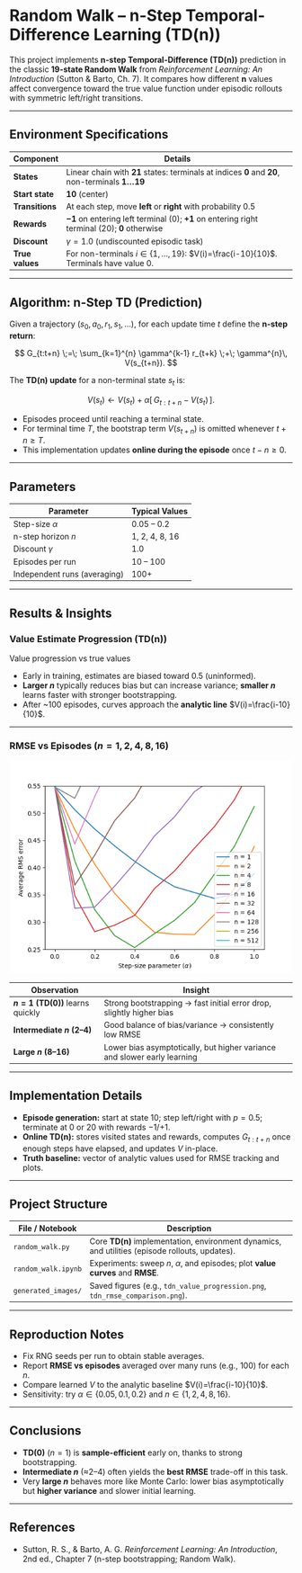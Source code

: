 # **Random Walk – n-Step Temporal-Difference Learning (TD(n))**

This project implements **n-step Temporal-Difference (TD(n))** prediction in the classic **19-state Random Walk** from *Reinforcement Learning: An Introduction* (Sutton & Barto, Ch. 7). It compares how different **n** values affect convergence toward the true value function under episodic rollouts with symmetric left/right transitions.

---

## **Environment Specifications**

| Component        | Details                                                                                         |
|------------------|-------------------------------------------------------------------------------------------------|
| **States**       | Linear chain with **21** states: terminals at indices **0** and **20**, non-terminals **1…19** |
| **Start state**  | **10** (center)                                                                                 |
| **Transitions**  | At each step, move **left** or **right** with probability 0.5                                   |
| **Rewards**      | **−1** on entering left terminal (0); **+1** on entering right terminal (20); **0** otherwise   |
| **Discount**     | $\gamma = 1.0$ (undiscounted episodic task)                                                     |
| **True values**  | For non-terminals $i\in\{1,\dots,19\}$: $V(i)=\frac{i-10}{10}$. Terminals have value $0$.       |

---

## **Algorithm: n-Step TD (Prediction)**

Given a trajectory $(s_0, a_0, r_1, s_1, \dots)$, for each update time $t$ define the **n-step return**:

$$
G_{t:t+n} \;=\; \sum_{k=1}^{n} \gamma^{k-1} r_{t+k} \;+\; \gamma^{n}\, V(s_{t+n}).
$$

The **TD(n) update** for a non-terminal state $s_t$ is:

$$
V(s_t) \leftarrow V(s_t) + \alpha \left[\, G_{t:t+n} - V(s_t) \,\right].
$$

- Episodes proceed until reaching a terminal state.  
- For terminal time $T$, the bootstrap term $V(s_{t+n})$ is omitted whenever $t+n \ge T$.  
- This implementation updates **online during the episode** once $t-n \ge 0$.

---

## **Parameters**

| Parameter                    | Typical Values |
|-----------------------------|----------------|
| Step-size $\alpha$          | 0.05 – 0.2     |
| n-step horizon $n$          | 1, 2, 4, 8, 16 |
| Discount $\gamma$           | 1.0            |
| Episodes per run            | 10 – 100       |
| Independent runs (averaging)| 100+           |

---

## **Results & Insights**

### **Value Estimate Progression (TD(n))**

Value progression vs true values

- Early in training, estimates are biased toward 0.5 (uninformed).  
- **Larger $n$** typically reduces bias but can increase variance; **smaller $n$** learns faster with stronger bootstrapping.  
- After ~100 episodes, curves approach the **analytic line** $V(i)=\frac{i-10}{10}$.

---

### **RMSE vs Episodes ($n = 1, 2, 4, 8, 16$)**

<img src="generated_images/figure_7_2.png" alt="RMSE over episodes for different n" width="560">

| Observation                       | Insight                                                                   |
|-----------------------------------|---------------------------------------------------------------------------|
| **$n = 1$ (TD(0))** learns quickly | Strong bootstrapping → fast initial error drop, slightly higher bias       |
| **Intermediate $n$ (2–4)**        | Good balance of bias/variance → consistently low RMSE                      |
| **Large $n$ (8–16)**              | Lower bias asymptotically, but higher variance and slower early learning   |

---

## **Implementation Details**

- **Episode generation:** start at state 10; step left/right with $p=0.5$; terminate at 0 or 20 with rewards $-1$/$+1$.  
- **Online TD(n):** stores visited states and rewards, computes $G_{t:t+n}$ once enough steps have elapsed, and updates $V$ in-place.  
- **Truth baseline:** vector of analytic values used for RMSE tracking and plots.

---

## **Project Structure**

| File / Notebook     | Description                                                                                     |
|---------------------|-------------------------------------------------------------------------------------------------|
| `random_walk.py`    | Core **TD(n)** implementation, environment dynamics, and utilities (episode rollouts, updates). |
| `random_walk.ipynb` | Experiments: sweep $n$, $\alpha$, and episodes; plot **value curves** and **RMSE**.            |
| `generated_images/` | Saved figures (e.g., `tdn_value_progression.png`, `tdn_rmse_comparison.png`).                   |

---

## **Reproduction Notes**

- Fix RNG seeds per run to obtain stable averages.  
- Report **RMSE vs episodes** averaged over many runs (e.g., 100) for each $n$.  
- Compare learned $V$ to the analytic baseline $V(i)=\frac{i-10}{10}$.  
- Sensitivity: try $\alpha \in \{0.05, 0.1, 0.2\}$ and $n \in \{1,2,4,8,16\}$.

---

## **Conclusions**

- **TD(0)** ($n=1$) is **sample-efficient** early on, thanks to strong bootstrapping.  
- **Intermediate $n$** (≈2–4) often yields the **best RMSE** trade-off in this task.  
- Very **large $n$** behaves more like Monte Carlo: lower bias asymptotically but **higher variance** and slower initial learning.

---

## **References**

- Sutton, R. S., & Barto, A. G. *Reinforcement Learning: An Introduction*, 2nd ed., Chapter 7 (n-step bootstrapping; Random Walk).
